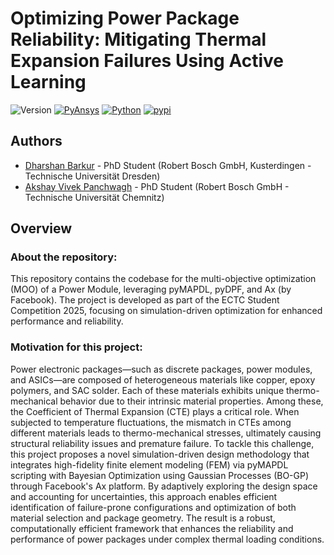# Optimizing Power Package Reliability: Mitigating Thermal Expansion Failures Using Active Learning

![Version](https://img.shields.io/badge/version-1.0.0-blue.svg)
[![PyAnsys](https://img.shields.io/badge/Py-Ansys-ffc107.svg?logo=data:image/png;base64,iVBORw0KGgoAAAANSUhEUgAAABAAAAAQCAIAAACQkWg2AAABDklEQVQ4jWNgoDfg5mD8vE7q/3bpVyskbW0sMRUwofHD7Dh5OBkZGBgW7/3W2tZpa2tLQEOyOzeEsfumlK2tbVpaGj4N6jIs1lpsDAwMJ278sveMY2BgCA0NFRISwqkhyQ1q/Nyd3zg4OBgYGNjZ2ePi4rB5loGBhZnhxTLJ/9ulv26Q4uVk1NXV/f///////69du4Zdg78lx//t0v+3S88rFISInD59GqIH2esIJ8G9O2/XVwhjzpw5EAam1xkkBJn/bJX+v1365hxxuCAfH9+3b9/+////48cPuNehNsS7cDEzMTAwMMzb+Q2u4dOnT2vWrMHu9ZtzxP9vl/69RVpCkBlZ3N7enoDXBwEAAA+YYitOilMVAAAAAElFTkSuQmCC)](https://docs.pyansys.com/)
[![Python](https://img.shields.io/pypi/pyversions/ansys-dpf-core?logo=pypi)](https://pypi.org/project/ansys-dpf-core/)
[![pypi](https://img.shields.io/pypi/v/ansys-dpf-core.svg?logo=python&logoColor=white)](https://pypi.org/project/ansys-dpf-core)

## Authors

- [Dharshan Barkur](https://github.com/dhabar95) - PhD Student (Robert Bosch GmbH, Kusterdingen - Technische Universität Dresden)
- [Akshay Vivek Panchwagh](https://github.com/) - PhD Student (Robert Bosch GmbH - Technische Universität Chemnitz)

## Overview
### About the repository:
This repository contains the codebase for the multi-objective optimization (MOO) of a Power Module, leveraging pyMAPDL, pyDPF, and Ax (by Facebook). The project is developed as part of the ECTC Student Competition 2025, focusing on simulation-driven optimization for enhanced performance and reliability.

### Motivation for this project:
Power electronic packages—such as discrete packages, power modules, and ASICs—are composed of heterogeneous materials like copper, epoxy polymers, and SAC solder. Each of these materials exhibits unique thermo-mechanical behavior due to their intrinsic material properties. Among these, the Coefficient of Thermal Expansion (CTE) plays a critical role. When subjected to temperature fluctuations, the mismatch in CTEs among different materials leads to thermo-mechanical stresses, ultimately causing structural reliability issues and premature failure.
To tackle this challenge, this project proposes a novel simulation-driven design methodology that integrates high-fidelity finite element modeling (FEM) via pyMAPDL scripting with Bayesian Optimization using Gaussian Processes (BO-GP) through Facebook's Ax platform. By adaptively exploring the design space and accounting for uncertainties, this approach enables efficient identification of failure-prone configurations and optimization of both material selection and package geometry. The result is a robust, computationally efficient framework that enhances the reliability and performance of power packages under complex thermal loading conditions.
